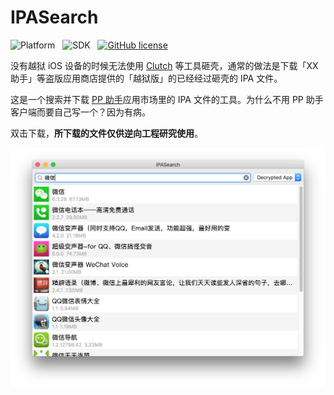# IPASearch

![Platform](https://img.shields.io/badge/platform-macOS-orange.svg)&nbsp;&nbsp;&nbsp;![SDK](https://img.shields.io/badge/SDK-10.12-lightgrey.svg)&nbsp;&nbsp;&nbsp;[![GitHub license](https://img.shields.io/badge/license-GPLv2-blue.svg)](https://raw.githubusercontent.com/JeziL/IPASearch/master/LICENSE)

没有越狱 iOS 设备的时候无法使用 [Clutch](https://github.com/KJCracks/Clutch) 等工具砸壳，通常的做法是下载「XX 助手」等盗版应用商店提供的「越狱版」的已经经过砸壳的 IPA 文件。

这是一个搜索并下载 [PP 助手](http://www.25pp.com/)应用市场里的 IPA 文件的工具。为什么不用 PP 助手客户端而要自己写一个？因为有病。

双击下载，**所下载的文件仅供逆向工程研究使用**。

![screenshot](Assets/screenshot.png)

